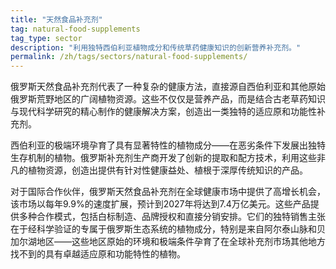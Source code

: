 ```yaml
---
title: "天然食品补充剂"
tag: natural-food-supplements
tag_type: sector
description: "利用独特西伯利亚植物成分和传统草药健康知识的创新营养补充剂。"
permalink: /zh/tags/sectors/natural-food-supplements/
---
```


俄罗斯天然食品补充剂代表了一种复杂的健康方法，直接源自西伯利亚和其他原始俄罗斯荒野地区的广阔植物资源。这些不仅仅是营养产品，而是结合古老草药知识与现代科学研究的精心制作的健康解决方案，创造出一类独特的适应原和功能性补充剂。

西伯利亚的极端环境孕育了具有显著特性的植物成分——在恶劣条件下发展出独特生存机制的植物。俄罗斯补充剂生产商开发了创新的提取和配方技术，利用这些非凡的植物资源，创造出提供有针对性健康益处、植根于深厚传统知识的产品。

对于国际合作伙伴，俄罗斯天然食品补充剂在全球健康市场中提供了高增长机会，该市场以每年9.9%的速度扩展，预计到2027年将达到7.4万亿美元。这些产品提供多种合作模式，包括白标制造、品牌授权和直接分销安排。它们的独特销售主张在于经科学验证的专属于俄罗斯生态系统的植物成分，特别是来自阿尔泰山脉和贝加尔湖地区——这些地区原始的环境和极端条件孕育了在全球补充剂市场其他地方找不到的具有卓越适应原和功能特性的植物。